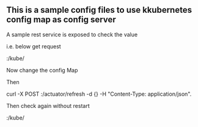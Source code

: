 ## This is a sample config files to use kkubernetes config map as config server
A sample rest service is exposed to check the value 


i.e.  below get request

<ip>:<port>/kube/
  
 Now change the config Map
 
 Then 
 
 curl -X POST <ip>:<port>/actuator/refresh -d {} -H "Content-Type: application/json".
  
 Then check again without restart
 
 <ip>:<port>/kube/



